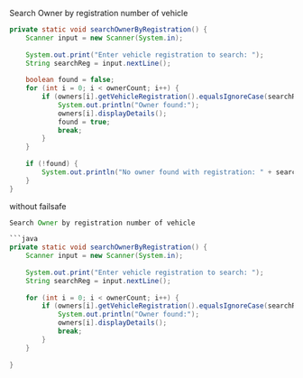 Search Owner by registration number of vehicle

```java
private static void searchOwnerByRegistration() {
    Scanner input = new Scanner(System.in);
    
    System.out.print("Enter vehicle registration to search: ");
    String searchReg = input.nextLine();
    
    boolean found = false;
    for (int i = 0; i < ownerCount; i++) {
        if (owners[i].getVehicleRegistration().equalsIgnoreCase(searchReg)) {
            System.out.println("Owner found:");
            owners[i].displayDetails();
            found = true;
            break;
        }
    }
    
    if (!found) {
        System.out.println("No owner found with registration: " + searchReg);
    }
}
```

without failsafe

```java
Search Owner by registration number of vehicle

```java
private static void searchOwnerByRegistration() {
    Scanner input = new Scanner(System.in);
    
    System.out.print("Enter vehicle registration to search: ");
    String searchReg = input.nextLine();
    
    for (int i = 0; i < ownerCount; i++) {
        if (owners[i].getVehicleRegistration().equalsIgnoreCase(searchReg)) {
            System.out.println("Owner found:");
            owners[i].displayDetails();
            break;
        }
    }
    
}

```
